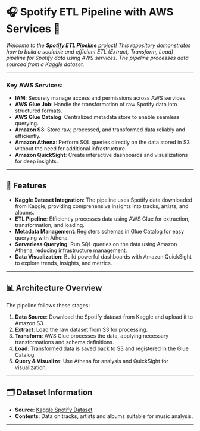 # 🎧 Spotify ETL Pipeline with AWS Services 🚀

*Welcome to the **Spotify ETL Pipeline** project! This repository demonstrates how to build a scalable and efficient ETL (Extract, Transform, Load) pipeline for Spotify data using AWS services. The pipeline processes data sourced from a Kaggle dataset.*

---

### Key AWS Services:
- **IAM**: Securely manage access and permissions across AWS services.
- **AWS Glue Job**: Handle the transformation of raw Spotify data into structured formats.
- **AWS Glue Catalog**: Centralized metadata store to enable seamless querying.
- **Amazon S3**: Store raw, processed, and transformed data reliably and efficiently.
- **Amazon Athena**: Perform SQL queries directly on the data stored in S3 without the need for additional infrastructure.
- **Amazon QuickSight**: Create interactive dashboards and visualizations for deep insights.

---

## 🔑 Features

- **Kaggle Dataset Integration**: The pipeline uses Spotify data downloaded from Kaggle, providing comprehensive insights into tracks, artists, and albums.
- **ETL Pipeline**: Efficiently processes data using AWS Glue for extraction, transformation, and loading.
- **Metadata Management**: Registers schemas in Glue Catalog for easy querying with Athena.
- **Serverless Querying**: Run SQL queries on the data using Amazon Athena, reducing infrastructure management.
- **Data Visualization**: Build powerful dashboards with Amazon QuickSight to explore trends, insights, and metrics.

---

## 📊 Architecture Overview

The pipeline follows these stages:
1. **Data Source**: Download the Spotify dataset from Kaggle and upload it to Amazon S3.
2. **Extract**: Load the raw dataset from S3 for processing.
3. **Transform**: AWS Glue processes the data, applying necessary transformations and schema definitions.
4. **Load**: Transformed data is saved back to S3 and registered in the Glue Catalog.
5. **Query & Visualize**: Use Athena for analysis and QuickSight for visualization.

---

## 🗂 Dataset Information

- **Source**: [Kaggle Spotify Dataset](https://www.kaggle.com)
- **Contents**: Data on tracks, artists and albums suitable for music analysis.

---
